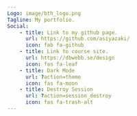 ```yaml
---
Logo: image/bth_logo.png
Tagline: My portfolio.
Social:
    - title: Link to my github page.
      url: https://github.com/asiyazaki/
      icon: fab fa-github
    - title: Link to course site.
      url: https://dbwebb.se/design
      icon: fas fa-leaf
    - title: Dark Mode
      url: ?action=theme
      icon: fas fa-moon
    - title: Destroy Session
      url: ?action=session_destroy
      icon: fas fa-trash-alt
---
```

